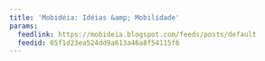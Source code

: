 ```yaml
---
title: 'Mobidéia: Idéias &amp; Mobilidade'
params:
  feedlink: https://mobideia.blogspot.com/feeds/posts/default
  feedid: 05f1d23ea524dd9a613a46a8f54115f6
---
```

